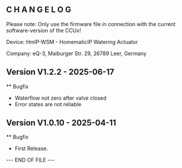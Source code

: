 C H A N G E L O G
-----------------

Please note: Only use the firmware file in connection with the current software-version of the CCUx!

Device:      HmIP-WSM - HomematicIP Watering Actuator

Company:     eQ-3, Maiburger Str. 29, 26789 Leer, Germany



Version V1.2.2 - 2025-06-17
--------------------------------------------------------------

** Bugfix
   * Waterflow not zero after valve closed
   * Error states are not reliable



Version V1.0.10 - 2025-04-11
--------------------------------------------------------------

** Bugfix
   * First Release.



--- END OF FILE ---
